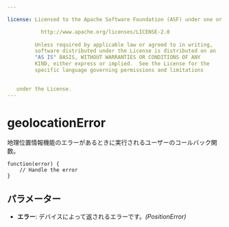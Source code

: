 ```yaml
---

license: Licensed to the Apache Software Foundation (ASF) under one or more contributor license agreements. See the NOTICE file distributed with this work for additional information regarding copyright ownership. The ASF licenses this file to you under the Apache License, Version 2.0 (the "License"); you may not use this file except in compliance with the License. You may obtain a copy of the License at

           http://www.apache.org/licenses/LICENSE-2.0
    
         Unless required by applicable law or agreed to in writing,
         software distributed under the License is distributed on an
         "AS IS" BASIS, WITHOUT WARRANTIES OR CONDITIONS OF ANY
         KIND, either express or implied.  See the License for the
         specific language governing permissions and limitations
    

   under the License.
---
```


# geolocationError

地理位置情報機能のエラーがあるときに実行されるユーザーのコールバック関数。

    function(error) {
        // Handle the error
    }
    

## パラメーター

*   **エラー**: デバイスによって返されるエラーです。*(PositionError)*